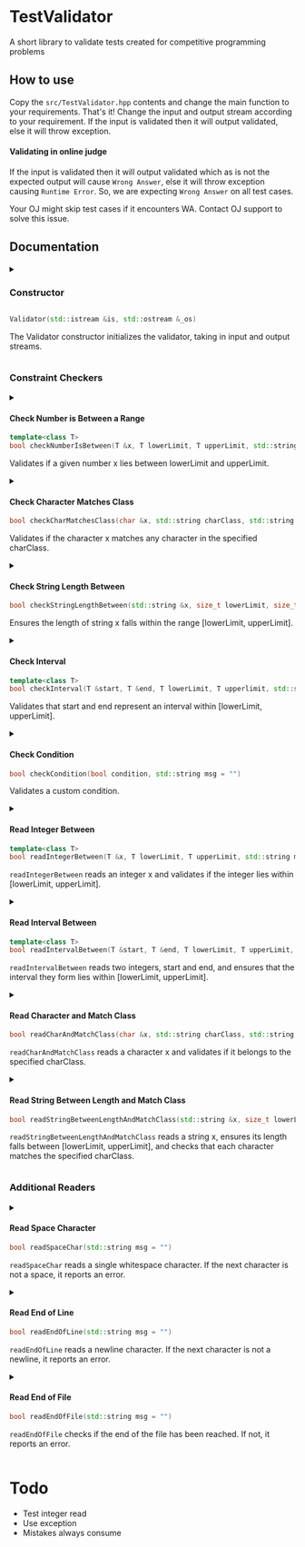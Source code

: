 # TestValidator
A short library to validate tests created for competitive programming problems

## How to use

Copy the `src/TestValidator.hpp` contents and change the main function to your requirements. That's it! Change the input and output stream according to your requirement. If the input is validated then it will output validated, else it will throw exception.

#### Validating in online judge
If the input is validated then it will output validated which as is not the expected output will cause `Wrong Answer`, else it will throw exception causing `Runtime Error`. So, we are expecting `Wrong Answer` on all test cases. 

Your OJ might skip test cases if it encounters WA. Contact OJ support to solve this issue.

## Documentation

<details><summary>

### Constructor
```cpp

Validator(std::istream &is, std::ostream &_os)
```
The Validator constructor initializes the validator, taking in input and output streams.

</summary>

**Parameters:**

- is: Input stream to read data from.
- _os: Output stream for validation messages.

**Example:**
```cpp
Validator validator(std::cin, std::cout);
```
</details>

### Constraint Checkers

<details><summary>

#### Check Number is Between a Range 

```cpp
template<class T>
bool checkNumberIsBetween(T &x, T lowerLimit, T upperLimit, std::string msg = "")
```
Validates if a given number x lies between lowerLimit and upperLimit.
</summary>

**Parameters:**

- x: The number to validate.
- lowerLimit: Lower bound of the range.
- upperLimit: Upper bound of the range.
- msg: Custom error message if validation fails (optional).

**Example:**
```cpp
int num = 5;
validator.checkNumberIsBetween(num, 1, 10, "Number out of range");
```
</details> 

<details><summary>

#### Check Character Matches Class
```cpp
bool checkCharMatchesClass(char &x, std::string charClass, std::string msg = "")
```
Validates if the character x matches any character in the specified charClass.

</summary>

**Parameters:**

- x: Character to validate.
- charClass: String specifying valid characters.
- msg: Custom error message if validation fails (optional).

**Example:**
```cpp
char ch = 'a';
validator.checkCharMatchesClass(ch, "abc", "Invalid character");
```
</details> 

<details><summary>

#### Check String Length Between
```cpp
bool checkStringLengthBetween(std::string &x, size_t lowerLimit, size_t upperLimit, std::string msg = "")
```
Ensures the length of string x falls within the range [lowerLimit, upperLimit].

</summary>

**Parameters:**

- x: String to validate.
- lowerLimit: Minimum length.
- upperLimit: Maximum length.
- msg: Custom error message if validation fails (optional).

**Example:**
```cpp
std::string str = "hello";
validator.checkStringLengthBetween(str, 3, 10);
```
</details> 

<details><summary>

#### Check Interval
```cpp
template<class T>
bool checkInterval(T &start, T &end, T lowerLimit, T upperlimit, std::string msg = "")
```
Validates that start and end represent an interval within [lowerLimit, upperLimit].

</summary>

**Parameters:**

- start: Interval start.
- end: Interval end.
- lowerLimit: Minimum allowable start.
- upperLimit: Maximum allowable end.
- msg: Custom error message if validation fails (optional).

**Example:**
```cpp
int start = 1, end = 5;
validator.checkInterval(start, end, 1, 10);
```
</details> 

<details><summary>

#### Check Condition
```cpp
bool checkCondition(bool condition, std::string msg = "")
```
Validates a custom condition.

</summary>

**Parameters:**

- condition: Boolean condition to check.
- msg: Custom error message if validation fails (optional).

**Example:**
```cpp
bool isValid = (x > 0);
validator.checkCondition(isValid, "Condition not met");
```

### Readers with Constraint Checker

</details> 

<details><summary>

#### Read Integer Between
```cpp
template<class T>
bool readIntegerBetween(T &x, T lowerLimit, T upperLimit, std::string msg = "")
```
`readIntegerBetween` reads an integer x and validates if the integer lies within [lowerLimit, upperLimit].

</summary>

**Parameters:**

- x: Variable to store the read integer.
- lowerLimit: Lower bound of the range.
- upperLimit: Upper bound of the range.
- msg: Custom error message if validation fails (optional).

**Example:**
```cpp
int n;
validator.readIntegerBetween(n, 1, 500);
```

</details> 

<details><summary>

#### Read Interval Between
```cpp
template<class T>
bool readIntervalBetween(T &start, T &end, T lowerLimit, T upperLimit, std::string msg = "")
```
`readIntervalBetween` reads two integers, start and end, and ensures that the interval they form lies within [lowerLimit, upperLimit].

</summary>

**Parameters:**
- start: Variable to store the start of the interval.
- end: Variable to store the end of the interval.
- lowerLimit: Minimum allowable start value.
- upperLimit: Maximum allowable end value.
- msg: Custom error message if validation fails (optional).

**Example:**
```cpp
int start, end;
validator.readIntervalBetween(start, end, 1, 10);
```

</details> 

<details><summary>

#### Read Character and Match Class

```cpp
bool readCharAndMatchClass(char &x, std::string charClass, std::string msg = "")
```
`readCharAndMatchClass` reads a character x and validates if it belongs to the specified charClass.

</summary>

**Parameters:**
- x: Variable to store the read character.
- charClass: String specifying valid characters.
- msg: Custom error message if validation fails (optional).

**Example:**
```cpp
char ch;
validator.readCharAndMatchClass(ch, "abc", "Invalid character");
```
</details> 

<details><summary>

#### Read String Between Length and Match Class

```cpp
bool readStringBetweenLengthAndMatchClass(std::string &x, size_t lowerLimit, size_t upperLimit, std::string charClass, std::string msg = "")
```
`readStringBetweenLengthAndMatchClass` reads a string x, ensures its length falls between [lowerLimit, upperLimit], and checks that each character matches the specified charClass.

</summary>

**Parameters:**
- x: Variable to store the read string.
- lowerLimit: Minimum length of the string.
- upperLimit: Maximum length of the string.
- charClass: String specifying valid characters.
msg: Custom error message if validation fails (optional).

**Example:**
```cpp
std::string str;
validator.readStringBetweenLengthAndMatchClass(str, 1, 10, "abc123");
```
</details>

### Additional Readers

<details><summary>

#### Read Space Character

```cpp
bool readSpaceChar(std::string msg = "")
```
`readSpaceChar` reads a single whitespace character. If the next character is not a space, it reports an error.

</summary>

**Parameters:**
- msg: Custom error message if validation fails (optional).

**Example:**
```cpp
validator.readSpaceChar("Expected a space character");
```
</details> 

<details><summary>

#### Read End of Line

```cpp
bool readEndOfLine(std::string msg = "")
```
`readEndOfLine` reads a newline character. If the next character is not a newline, it reports an error.

</summary>

**Parameters:**
- msg: Custom error message if validation fails (optional).

**Example:**
```cpp
validator.readEndOfLine("Expected end of line");
```
</details> 

<details><summary>

#### Read End of File

```cpp
bool readEndOfFile(std::string msg = "")
```
`readEndOfFile` checks if the end of the file has been reached. If not, it reports an error.

</summary>

**Parameters:**
- msg: Custom error message if validation fails (optional).

**Example:**
```cpp
validator.readEndOfFile("Expected end of file");
```
</details> 



# Todo
- Test integer read
- Use exception
- Mistakes always consume